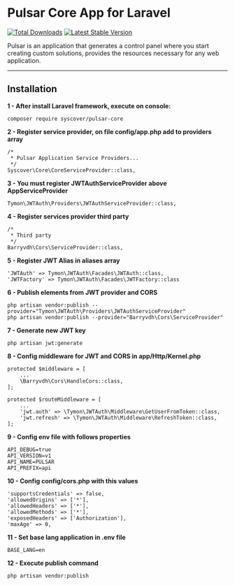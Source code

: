 # Pulsar Core App for Laravel

[![Total Downloads](https://poser.pugx.org/syscover/pulsar-core/downloads)](https://packagist.org/packages/syscover/pulsar-core)
[![Latest Stable Version](http://img.shields.io/github/release/syscover/pulsar-core.svg)](https://packagist.org/packages/syscover/pulsar-core)

Pulsar is an application that generates a control panel where you start creating custom solutions, provides the resources necessary for any web application.

---

## Installation

**1 - After install Laravel framework, execute on console:**
```
composer require syscover/pulsar-core
```

**2 - Register service provider, on file config/app.php add to providers array**
```
/*
 * Pulsar Application Service Providers...
 */
Syscover\Core\CoreServiceProvider::class,
```

**3 - You must register JWTAuthServiceProvider above AppServiceProvider**
```
Tymon\JWTAuth\Providers\JWTAuthServiceProvider::class,
```

**4 - Register services provider third party**
```
/*
 * Third party
 */
Barryvdh\Cors\ServiceProvider::class,
```

**5 - Register JWT Alias in aliases array**
```
'JWTAuth' => Tymon\JWTAuth\Facades\JWTAuth::class,
'JWTFactory' => Tymon\JWTAuth\Facades\JWTFactory::class
```

**6 - Publish elements from JWT provider and CORS**
```
php artisan vendor:publish --provider="Tymon\JWTAuth\Providers\JWTAuthServiceProvider"
php artisan vendor:publish --provider="Barryvdh\Cors\ServiceProvider"
```

**7 - Generate new JWT key**
```
php artisan jwt:generate
```

**8 - Config middleware for JWT and CORS in app/Http/Kernel.php**
```
protected $middleware = [
    ...
    \Barryvdh\Cors\HandleCors::class,
];

protected $routeMiddleware = [
    ...
    'jwt.auth' => \Tymon\JWTAuth\Middleware\GetUserFromToken::class,
    'jwt.refresh' => \Tymon\JWTAuth\Middleware\RefreshToken::class,
];
```

**9 - Config env file with follows properties**
```
API_DEBUG=true
API_VERSION=v1
API_NAME=PULSAR
API_PREFIX=api
```

**10 - Config config/cors.php with this values**
```
'supportsCredentials' => false,
'allowedOrigins' => ['*'],
'allowedHeaders' => ['*'],
'allowedMethods' => ['*'],
'exposedHeaders' => ['Authorization'],
'maxAge' => 0,
```

**11 - Set base lang application in .env file**
```
BASE_LANG=en
```

**12 - Execute publish command**
```
php artisan vendor:publish
```